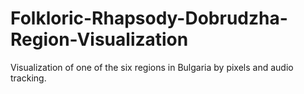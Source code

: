 # Folkloric-Rhapsody-Dobrudzha-Region-Visualization
Visualization of one of the six regions in Bulgaria by pixels and audio tracking.
